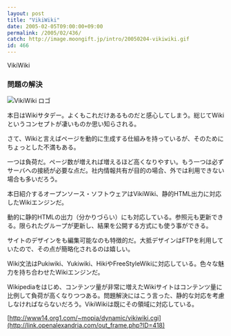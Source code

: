 ```yaml
---
layout: post
title: "VikiWiki"
date: 2005-02-05T09:00:00+09:00
permalink: /2005/02/436/
catch: http://image.moongift.jp/intro/20050204-vikiwiki.gif
id: 466
---
```

VikiWiki  
<!--more-->

### 問題の解決
  

![VikiWiki ロゴ](http://image.moongift.jp/intro/20050204-vikiwiki.gif "VikiWiki ロゴ")

  

本日はWikiサタデー。よくもこれだけあるものだと感心してしまう。総じてWikiというコンセプトが凄いものか思い知らされる。

  

さて、Wikiと言えばページを動的に生成する仕組みを持っているが、そのためにちょっとした不満もある。

  

一つは負荷だ。ページ数が増えれば増えるほど高くなりやすい。もう一つは必ずサーバへの接続が必要な点だ。社内情報共有が目的の場合、外では利用できない場合も多いだろう。

  

本日紹介するオープンソース・ソフトウェアはVikiWiki、静的HTML出力に対応したWikiエンジンだ。

  

動的に静的HTMLの出力（分かりづらい）にも対応している。参照元も更新できる。限られたグループが更新し、結果を公開する方式にも使う事ができる。

  

サイトのデザインをも編集可能なのも特徴的だ。大抵デザインはFTPを利用していたので、その点が簡略化されるのは嬉しい。

  

Wiki文法はPukiwiki、Yukiwiki、HikiやFreeStyleWikiに対応している。色々な魅力を持ち合わせたWikiエンジンだ。

  

Wikipediaをはじめ、コンテンツ量が非常に増えたWikiサイトはコンテンツ量に比例して負荷が高くなりつつある。問題解決にはこう言った、静的な対応を考慮しなければならないだろう。VikiWikiは既にその領域に対応している。

  

[http://www14.org1.com/~mopia/dynamic/vikiwiki.cgi](http://link.openalexandria.com/out_frame.php?ID=418)

